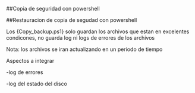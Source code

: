 ##Copia de seguridad con powershell

##Restauracion de copia de segudad con powershell

Los {Copy_backup.ps1} solo guardan los archivos que estan en excelentes condicones,
no guarda log ni logs de errores de los archivos

Nota: los archivos se iran actualizando en un periodo de tiempo

Aspectos a integrar

-log de errores

-log del estado del disco

